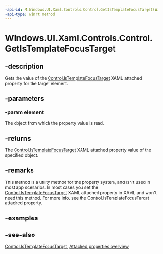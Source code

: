 ```yaml
---
-api-id: M:Windows.UI.Xaml.Controls.Control.GetIsTemplateFocusTarget(Windows.UI.Xaml.FrameworkElement)
-api-type: winrt method
---
```


<!-- Method syntax
public bool GetIsTemplateFocusTarget(Windows.UI.Xaml.FrameworkElement element)
-->

# Windows.UI.Xaml.Controls.Control.GetIsTemplateFocusTarget

## -description
Gets the value of the [Control.IsTemplateFocusTarget](control_istemplatefocustarget.md) XAML attached property for the target element.



## -parameters
### -param element
The object from which the property value is read.

## -returns
The [Control.IsTemplateFocusTarget](control_istemplatefocustarget.md) XAML attached property value of the specified object.

## -remarks
This method is a utility method for the property system, and isn't used in most app scenarios. In most cases you set the [Control.IsTemplateFocusTarget](control_istemplatefocustarget.md) XAML attached property in XAML and won't need this method. For more info, see the [Control.IsTemplateFocusTarget](control_istemplatefocustarget.md) attached property.

## -examples

## -see-also

[Control.IsTemplateFocusTarget](control_istemplatefocustarget.md), [Attached properties overview](/windows/uwp/xaml-platform/attached-properties-overview)